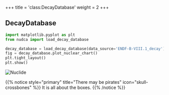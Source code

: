 +++
title = 'class:DecayDatabase'
weight = 2
+++

## DecayDatabase

```py { title="python" }
import matplotlib.pyplot as plt
from nudca import load_decay_database

decay_database = load_decay_database(data_source='ENDF-B-VIII.1_decay')
fig = decay_database.plot_nuclear_chart()
plt.tight_layout()
plt.show()
```

![Nuclide](../../images/Tutorial/nuclide_chart.png)


{{% notice style="primary" title="There may be pirates" icon="skull-crossbones" %}}
It is all about the boxes.
{{% /notice %}}